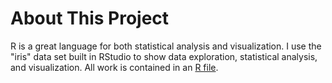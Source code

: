# About This Project
R is a great language for both statistical analysis and visualization. 
I use the "iris" data set built in RStudio to show data exploration, statistical analysis, and visualization. 
All work is contained in an [R file](https://github.com/Psyched4Data/Portfolio-Projects/blob/main/Iris%20Data%20Analysis%20in%20R/Iris%20Data%20Exploration.R).
